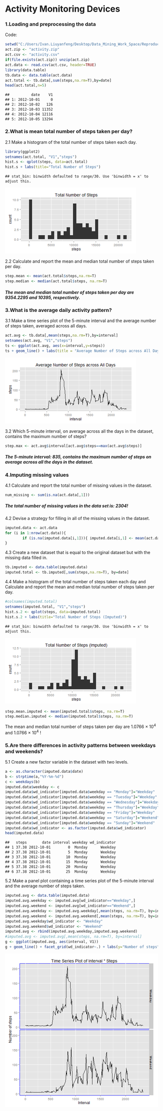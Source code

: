 # Activity Monitoring Devices

### 1.Loading and preprocessing the data
Code:

```r
setwd("C:/Users/Ivan.Liuyanfeng/Desktop/Data_Mining_Work_Space/Reproducible_research/")
act.zip <- "activity.zip"
act.csv <- "activity.csv"
if(file.exists(act.zip)) unzip(act.zip)
act.data <- read.csv(act.csv, header=TRUE)
library(data.table)
tb.data <- data.table(act.data)
act.total <- tb.data[,sum(steps,na.rm=T),by=date]
head(act.total,n=5)
```

```
##          date    V1
## 1: 2012-10-01     0
## 2: 2012-10-02   126
## 3: 2012-10-03 11352
## 4: 2012-10-04 12116
## 5: 2012-10-05 13294
```

### 2.What is mean total number of steps taken per day?
2.1 Make a histogram of the total number of steps taken each day.

```r
library(ggplot2)
setnames(act.total, "V1","steps")
hist.s <- qplot(steps, data=act.total)
hist.s + labs(title="Total Number of Steps")
```

```
## stat_bin: binwidth defaulted to range/30. Use 'binwidth = x' to adjust this.
```

![plot of chunk hist_step](figure/hist_step.png) 

2.2 Calculate and report the mean and median total number of steps taken per day.

```r
step.mean <- mean(act.total$steps,na.rm=T)
step.median <- median(act.total$steps, na.rm=T)
```
##### The mean and median total number of steps taken per day are 9354.2295 and 10395, respectively.

### 3.What is the average daily activity pattern?
3.1 Make a time series plot of the 5-minute interval and the average number of steps taken, averaged across all days.

```r
act.avg <- tb.data[,mean(steps,na.rm=T),by=interval]
setnames(act.avg, "V1","steps")
ts <- ggplot(act.avg, aes(x=interval,y=steps))
ts + geom_line() + labs(title = "Average Number of Steps across All Days")
```

![plot of chunk time_series](figure/time_series.png) 

3.2 Which 5-minute interval, on average across all the days in the dataset, contains the maximum number of steps?

```r
step.max <- act.avg$interval[act.avg$steps==max(act.avg$steps)]
```
##### The 5-minute interval:  835, contains the maximum number of steps on average across all the days in the dataset.

### 4.Imputing missing values
4.1 Calculate and report the total number of missing values in the dataset.

```r
num_missing <- sum(is.na(act.data[,1]))
```
##### The total number of missing values in the data set is: 2304!

4.2 Devise a strategy for filling in all of the missing values in the dataset.

```r
imputed.data <- act.data
for (i in 1:nrow(act.data)){
        if (is.na(imputed.data[i,1])){ imputed.data[i,1] <- mean(act.data$steps, na.rm=T)}
}
```

4.3 Create a new dataset that is equal to the original dataset but with the missing data filled in.

```r
tb.imputed <- data.table(imputed.data)
imputed.total <- tb.imputed[,sum(steps,na.rm=T), by=date]
```

4.4 Make a histogram of the total number of steps taken each day and Calculate and report the mean and median total number of steps taken per day.

```r
#colnames(imputed.total)
setnames(imputed.total, "V1","steps")
hist.s.2 <- qplot(steps, data=imputed.total)
hist.s.2 + labs(title="Total Number of Steps (Imputed)")
```

```
## stat_bin: binwidth defaulted to range/30. Use 'binwidth = x' to adjust this.
```

![plot of chunk hist_imputed](figure/hist_imputed.png) 

```r
step.mean.imputed <- mean(imputed.total$steps, na.rm=T)
step.median.imputed <- median(imputed.total$steps, na.rm=T)
```
The mean and median total number of steps taken per day are 1.0766 &times; 10<sup>4</sup> and 1.0766 &times; 10<sup>4</sup> !

### 5.Are there differences in activity patterns between weekdays and weekends?
5.1 Create a new factor variable in the dataset with two levels.

```r
a <- as.character(imputed.data$date)
b <- strptime(a,"%Y-%m-%d")
c <- weekdays(b)
imputed.data$weekday <- c
imputed.data$wd_indicator[imputed.data$weekday == "Monday"]="Weekday"
imputed.data$wd_indicator[imputed.data$weekday == "Tuesday"]="Weekday"
imputed.data$wd_indicator[imputed.data$weekday == "Wednesday"]="Weekday"
imputed.data$wd_indicator[imputed.data$weekday == "Thursday"]="Weekday"
imputed.data$wd_indicator[imputed.data$weekday == "Friday"]="Weekday"
imputed.data$wd_indicator[imputed.data$weekday == "Saturday"]="Weekend"
imputed.data$wd_indicator[imputed.data$weekday == "Sunday"]="Weekend"
imputed.data$wd_indicator <- as.factor(imputed.data$wd_indicator)
head(imputed.data)
```

```
##   steps       date interval weekday wd_indicator
## 1 37.38 2012-10-01        0  Monday      Weekday
## 2 37.38 2012-10-01        5  Monday      Weekday
## 3 37.38 2012-10-01       10  Monday      Weekday
## 4 37.38 2012-10-01       15  Monday      Weekday
## 5 37.38 2012-10-01       20  Monday      Weekday
## 6 37.38 2012-10-01       25  Monday      Weekday
```

5.2 Make a panel plot containing a time series plot of the 5-minute interval and the average number of steps taken.

```r
imputed.avg <- data.table(imputed.data)
imputed.avg.weekday <- imputed.avg[wd_indicator=="Weekday",]
imputed.avg.weekend <- imputed.avg[wd_indicator=="Weekend",]
imputed.avg.weekday <- imputed.avg.weekday[,mean(steps, na.rm=T), by=interval]
imputed.avg.weekend <- imputed.avg.weekend[,mean(steps, na.rm=T), by=interval]
imputed.avg.weekday$wd_indicator <- "Weekday"
imputed.avg.weekend$wd_indicator <- "Weekend"
imputed.avg <- rbind(imputed.avg.weekday,imputed.avg.weekend)
#imputed.avg <- imputed.avg[,mean(steps, na.rm=T), by=interval]
g <- ggplot(imputed.avg, aes(interval, V1))
g + geom_line() + facet_grid(wd_indicator~.) + labs(y="Number of steps") + labs(x="Interval") + labs(title="Time Series Plot of Interval * Steps") + theme(panel.background = element_rect(colour = "blue"))
```

![plot of chunk panel_plot](figure/panel_plot.png) 
